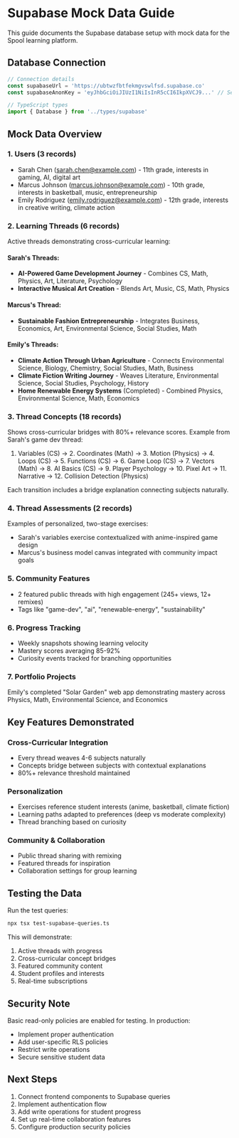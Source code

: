 # Supabase Mock Data Guide

This guide documents the Supabase database setup with mock data for the Spool learning platform.

## Database Connection

```typescript
// Connection details
const supabaseUrl = 'https://ubtwzfbtfekmgvswlfsd.supabase.co'
const supabaseAnonKey = 'eyJhbGciOiJIUzI1NiIsInR5cCI6IkpXVCJ9...' // See src/config/supabase.ts

// TypeScript types
import { Database } from '../types/supabase'
```

## Mock Data Overview

### 1. Users (3 records)
- Sarah Chen (sarah.chen@example.com) - 11th grade, interests in gaming, AI, digital art
- Marcus Johnson (marcus.johnson@example.com) - 10th grade, interests in basketball, music, entrepreneurship
- Emily Rodriguez (emily.rodriguez@example.com) - 12th grade, interests in creative writing, climate action

### 2. Learning Threads (6 records)
Active threads demonstrating cross-curricular learning:

#### Sarah's Threads:
- **AI-Powered Game Development Journey** - Combines CS, Math, Physics, Art, Literature, Psychology
- **Interactive Musical Art Creation** - Blends Art, Music, CS, Math, Physics

#### Marcus's Thread:
- **Sustainable Fashion Entrepreneurship** - Integrates Business, Economics, Art, Environmental Science, Social Studies, Math

#### Emily's Threads:
- **Climate Action Through Urban Agriculture** - Connects Environmental Science, Biology, Chemistry, Social Studies, Math, Business
- **Climate Fiction Writing Journey** - Weaves Literature, Environmental Science, Social Studies, Psychology, History
- **Home Renewable Energy Systems** (Completed) - Combined Physics, Environmental Science, Math, Economics

### 3. Thread Concepts (18 records)
Shows cross-curricular bridges with 80%+ relevance scores. Example from Sarah's game dev thread:

1. Variables (CS) → 2. Coordinates (Math) → 3. Motion (Physics) → 4. Loops (CS) → 5. Functions (CS) → 6. Game Loop (CS) → 7. Vectors (Math) → 8. AI Basics (CS) → 9. Player Psychology → 10. Pixel Art → 11. Narrative → 12. Collision Detection (Physics)

Each transition includes a bridge explanation connecting subjects naturally.

### 4. Thread Assessments (2 records)
Examples of personalized, two-stage exercises:
- Sarah's variables exercise contextualized with anime-inspired game design
- Marcus's business model canvas integrated with community impact goals

### 5. Community Features
- 2 featured public threads with high engagement (245+ views, 12+ remixes)
- Tags like "game-dev", "ai", "renewable-energy", "sustainability"

### 6. Progress Tracking
- Weekly snapshots showing learning velocity
- Mastery scores averaging 85-92%
- Curiosity events tracked for branching opportunities

### 7. Portfolio Projects
Emily's completed "Solar Garden" web app demonstrating mastery across Physics, Math, Environmental Science, and Economics

## Key Features Demonstrated

### Cross-Curricular Integration
- Every thread weaves 4-6 subjects naturally
- Concepts bridge between subjects with contextual explanations
- 80%+ relevance threshold maintained

### Personalization
- Exercises reference student interests (anime, basketball, climate fiction)
- Learning paths adapted to preferences (deep vs moderate complexity)
- Thread branching based on curiosity

### Community & Collaboration
- Public thread sharing with remixing
- Featured threads for inspiration
- Collaboration settings for group learning

## Testing the Data

Run the test queries:
```bash
npx tsx test-supabase-queries.ts
```

This will demonstrate:
1. Active threads with progress
2. Cross-curricular concept bridges
3. Featured community content
4. Student profiles and interests
5. Real-time subscriptions

## Security Note

Basic read-only policies are enabled for testing. In production:
- Implement proper authentication
- Add user-specific RLS policies
- Restrict write operations
- Secure sensitive student data

## Next Steps

1. Connect frontend components to Supabase queries
2. Implement authentication flow
3. Add write operations for student progress
4. Set up real-time collaboration features
5. Configure production security policies 